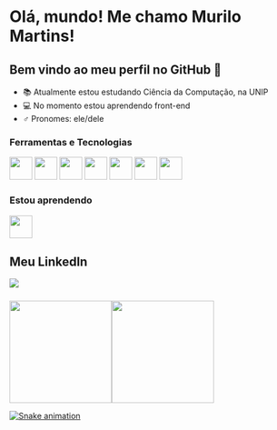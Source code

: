 # Olá, mundo! Me chamo Murilo Martins! 
## Bem vindo ao meu perfil no GitHub 🤙

- 📚 Atualmente estou estudando Ciência da Computação, na UNIP
- 💻 No momento estou aprendendo front-end
- ♂️ Pronomes: ele/dele

### Ferramentas e Tecnologias

<img src="https://cdn.jsdelivr.net/gh/devicons/devicon/icons/linux/linux-original.svg" width="40" height="40"/> <img src="https://img.icons8.com/fluency/512/microsoft-excel-2019.png" width="40" height="40"/> <img src="https://cdn.jsdelivr.net/gh/devicons/devicon/icons/html5/html5-plain-wordmark.svg" width="40" height="40"/> <img src="https://cdn.jsdelivr.net/gh/devicons/devicon/icons/css3/css3-plain-wordmark.svg" width="40" height="40"/> <img src="https://cdn.jsdelivr.net/gh/devicons/devicon/icons/git/git-plain-wordmark.svg" width="40" height="40"/> <img src="https://cdn.jsdelivr.net/gh/devicons/devicon/icons/github/github-original-wordmark.svg" width="40" height="40"/> <img src="https://cdn.jsdelivr.net/gh/devicons/devicon/icons/apache/apache-original-wordmark.svg" width="40" height="40"/>

### Estou aprendendo

<img src="https://cdn.jsdelivr.net/gh/devicons/devicon/icons/javascript/javascript-original.svg" width="40" height="40"/>

## Meu LinkedIn

<div>
<a href="https://www.linkedin.com/in/murilo-martins-862682262/" target="_blank"><img src="https://img.shields.io/badge/-LinkedIn-%230077B5?style=for-the-badge&logo=linkedin&logoColor=white" target="_blank"></a>   
</div>

###

<div>
<a href="https://github.com/murilo-martins-pinto">
<img height="180em" src="https://github-readme-stats.vercel.app/api/top-langs/?username=murilo-martins-pinto&layout=compact&langs_count=7&theme=dracula"/><img height="180em" src="https://github-readme-stats.vercel.app/api?username=murilo-martins-pinto&show_icons=true&theme=dracula&include_all_commits=true&count_private=true"/>
</div>

![Snake animation](https://github.com/murilo-martins-pinto/murilo-martins-pinto/blob/output/github-contribution-grid-snake.svg)

